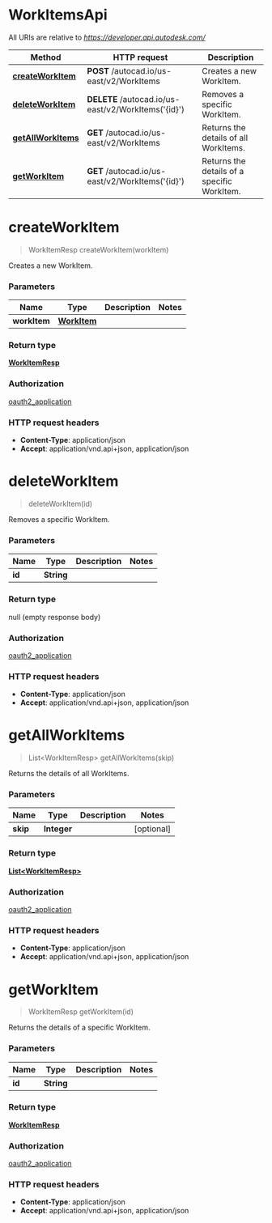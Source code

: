 # WorkItemsApi

All URIs are relative to *https://developer.api.autodesk.com/*

Method | HTTP request | Description
------------- | ------------- | -------------
[**createWorkItem**](WorkItemsApi.md#createWorkItem) | **POST** /autocad.io/us-east/v2/WorkItems | Creates a new WorkItem.
[**deleteWorkItem**](WorkItemsApi.md#deleteWorkItem) | **DELETE** /autocad.io/us-east/v2/WorkItems(&#39;{id}&#39;) | Removes a specific WorkItem.
[**getAllWorkItems**](WorkItemsApi.md#getAllWorkItems) | **GET** /autocad.io/us-east/v2/WorkItems | Returns the details of all WorkItems.
[**getWorkItem**](WorkItemsApi.md#getWorkItem) | **GET** /autocad.io/us-east/v2/WorkItems(&#39;{id}&#39;) | Returns the details of a specific WorkItem.


<a name="createWorkItem"></a>
# **createWorkItem**
> WorkItemResp createWorkItem(workItem)

Creates a new WorkItem.

### Parameters

Name | Type | Description  | Notes
------------- | ------------- | ------------- | -------------
 **workItem** | [**WorkItem**](WorkItem.md)|  |

### Return type

[**WorkItemResp**](WorkItemResp.md)

### Authorization

[oauth2_application](../README.md#authentication)

### HTTP request headers

 - **Content-Type**: application/json
 - **Accept**: application/vnd.api+json, application/json

<a name="deleteWorkItem"></a>
# **deleteWorkItem**
> deleteWorkItem(id)

Removes a specific WorkItem.

### Parameters

Name | Type | Description  | Notes
------------- | ------------- | ------------- | -------------
 **id** | **String**|  |

### Return type

null (empty response body)

### Authorization

[oauth2_application](../README.md#authentication)

### HTTP request headers

 - **Content-Type**: application/json
 - **Accept**: application/vnd.api+json, application/json

<a name="getAllWorkItems"></a>
# **getAllWorkItems**
> List&lt;WorkItemResp&gt; getAllWorkItems(skip)

Returns the details of all WorkItems.

### Parameters

Name | Type | Description  | Notes
------------- | ------------- | ------------- | -------------
 **skip** | **Integer**|  | [optional]

### Return type

[**List&lt;WorkItemResp&gt;**](WorkItemResp.md)

### Authorization

[oauth2_application](../README.md#authentication)

### HTTP request headers

 - **Content-Type**: application/json
 - **Accept**: application/vnd.api+json, application/json

<a name="getWorkItem"></a>
# **getWorkItem**
> WorkItemResp getWorkItem(id)

Returns the details of a specific WorkItem.

### Parameters

Name | Type | Description  | Notes
------------- | ------------- | ------------- | -------------
 **id** | **String**|  |

### Return type

[**WorkItemResp**](WorkItemResp.md)

### Authorization

[oauth2_application](../README.md#authentication)

### HTTP request headers

 - **Content-Type**: application/json
 - **Accept**: application/vnd.api+json, application/json

